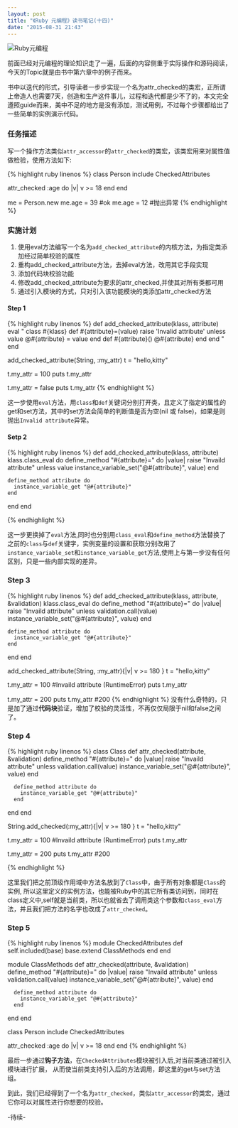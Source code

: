 ```yaml
---
layout: post
title: "《Ruby 元编程》读书笔记(十四)"
date: "2015-08-31 21:43"
---
```


![Ruby元编程]({{site.IMG_PATH}}/metaprogramming-1.jpg)

前面已经对元编程的理论知识走了一遍，后面的内容侧重于实际操作和源码阅读，今天的Topic就是由书中第六章中的例子而来。

书中以迭代的形式，引导读者一步步实现一个名为attr_checked的类宏，正所谓上帝造人也需要7天，创造和生产这件事儿，过程和迭代都是少不了的，本文完全遵照guide而来，美中不足的地方是没有添加，测试用例，不过每个步骤都给出了一些简单的实例演示代码。

### 任务描述
写一个操作方法类似`attr_accessor`的`attr_checked`的类宏，该类宏用来对属性值做检验，使用方法如下:

{% highlight ruby linenos %}
class Person
  include CheckedAttributes

  attr_checked :age do |v|
    v >= 18
  end
end

me = Person.new
me.age = 39  #ok
me.age = 12  #抛出异常
{% endhighlight %}

### 实施计划
1. 使用eval方法编写一个名为`add_checked_attribute`的内核方法，为指定类添加经过简单校验的属性
2. 重构add_checked_attribute方法，去掉eval方法，改用其它手段实现
3. 添加代码块校验功能
4. 修改add_checked_attribute为要求的attr_checked,并使其对所有类都可用
5. 通过引入模块的方式，只对引入该功能模块的类添加attr_checked方法


#### Step 1
{% highlight ruby linenos %}
def add_checked_attribute(klass, attribute)
  eval "
    class #{klass}
      def #{attribute}=(value)
        raise 'Invalid attribute' unless value
        @#{attribute} = value
      end
      def #{attribute}()
        @#{attribute}
      end
    end
  "
end

add_checked_attribute(String, :my_attr)
t = "hello,kitty"

t.my_attr = 100
puts t.my_attr

t.my_attr = false
puts t.my_attr
{% endhighlight %}

这一步使用`eval`方法，用`class`和`def`关键词分别打开类，且定义了指定的属性的get和set方法，其中的set方法会简单的判断值是否为空(nil 或 false)，如果是则抛出`Invalid attribute`异常。

#### Setp 2
{% highlight ruby linenos %}
def add_checked_attribute(klass, attribute)
  klass.class_eval do
    define_method "#{attribute}=" do |value|
      raise "Invaild attribute" unless value
      instance_variable_set("@#{attribute}", value)
    end

    define_method attribute do
      instance_variable_get "@#{attribute}"
    end

  end
end

{% endhighlight %}

这一步更换掉了`eval`方法,同时也分别用`class_eval`和`define_method`方法替换了之前的`class`与`def`关键字，实例变量的设置和获取分别改用了`instance_variable_set`和`instance_variable_get`方法,使用上与第一步没有任何区别，只是一些内部实现的差异。

### Step 3
{% highlight ruby linenos %}
def add_checked_attribute(klass, attribute, &validation)
  klass.class_eval do
    define_method "#{attribute}=" do |value|
      raise "Invaild attribute" unless validation.call(value)
      instance_variable_set("@#{attribute}", value)
    end

    define_method attribute do
      instance_variable_get "@#{attribute}"
    end

  end
end

add_checked_attribute(String, :my_attr){|v| v >= 180 }
t = "hello,kitty"

t.my_attr = 100  #Invaild attribute (RuntimeError)
puts t.my_attr

t.my_attr = 200
puts t.my_attr  #200
{% endhighlight %}
没有什么奇特的，只是加了通过**代码块**验证，增加了校验的灵活性，不再仅仅局限于nil和false之间了。


### Step 4
{% highlight ruby linenos %}
class Class
  def attr_checked(attribute, &validation)
      define_method "#{attribute}=" do |value|
        raise "Invaild attribute" unless validation.call(value)
        instance_variable_set("@#{attribute}", value)
      end

      define_method attribute do
        instance_variable_get "@#{attribute}"
      end
  end
end

String.add_checked(:my_attr){|v| v >= 180 }
t = "hello,kitty"

t.my_attr = 100  #Invaild attribute (RuntimeError)
puts t.my_attr

t.my_attr = 200
puts t.my_attr  #200

{% endhighlight %}

这里我们把之前顶级作用域中方法名放到了`Class`中，由于所有对象都是`Class`的实例, 所以这里定义的实例方法，也能被Ruby中的其它所有类访问到，同时在class定义中,self就是当前类，所以也就省去了调用类这个参数和`class_eval`方法，并且我们把方法的名字也改成了`attr_checked`。

### Step 5
{% highlight ruby linenos %}
module CheckedAttributes
  def self.included(base)
    base.extend ClassMethods
  end
end

module ClassMethods
  def attr_checked(attribute, &validation)
      define_method "#{attribute}=" do |value|
        raise "Invaild attribute" unless validation.call(value)
        instance_variable_set("@#{attribute}", value)
      end

      define_method attribute do
        instance_variable_get "@#{attribute}"
      end
  end
end

class Person
  include CheckedAttributes

  attr_checked :age do |v|
    v >= 18
  end
end
{% endhighlight %}

最后一步通过**钩子方法**，在`CheckedAttributes`模块被引入后,对当前类通过被引入模块进行扩展，
从而使当前类支持引入后的方法调用，即这里的get与set方法组。

到此，我们已经得到了一个名为`attr_checked`，类似`attr_accessor`的类宏，通过它你可以对属性进行你想要的校验。

-待续-
